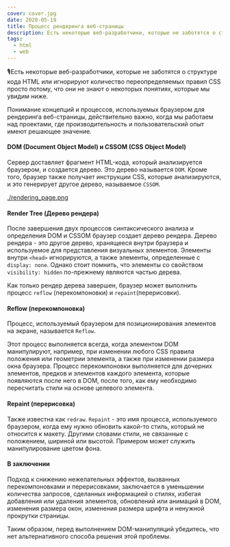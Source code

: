 ```yaml
---
cover: cover.jpg
date: 2020-05-19
title: Процесс рендеринга веб-страницы
description: Есть некоторые веб-разработчики, которые не заботятся о структуре кода HTML или игнорируют количество переопределяемых правил CSS просто потому, что они не знают о некоторых понятиях, которые мы увидим ниже.
tags:
  - html
  - web
---
```


🎙Есть некоторые веб-разработчики, которые не заботятся о структуре кода HTML или игнорируют количество переопределяемых правил CSS просто потому, что они не знают о некоторых понятиях, которые мы увидим ниже.

Понимание концепций и процессов, используемых браузером для рендеринга веб-страницы, действительно важно, когда мы работаем над проектами, где производительность и пользовательский опыт имеют решающее значение.

#### DOM (Document Object Model) и CSSOM (CSS Object Model)

Сервер доставляет фрагмент HTML-кода, который анализируется браузером, и создается дерево. Это дерево называется `DOM`. Кроме того, браузер также получает инструкции CSS, которые анализируются, и это генерирует другое дерево, называемое `CSSOM`.

[./rendering_page.png]()

#### Render Tree (Дерево рендера)

После завершения двух процессов синтаксического анализа и определения DOM и CSSOM браузер создает дерево рендера. Дерево рендера - это другое дерево, хранящееся внутри браузера и используемое для представления визуальных элементов. Элементы внутри `<head>` игнорируются, а также элементы, определенные с `display: none`. Однако стоит помнить, что элементы со свойством `visibility: hidden` по-прежнему являются частью дерева.

Как только рендер дерева завершен, браузер может выполнить процесс `reflow` (перекомпоновки) и `repaint`(перерисовки).

#### Reflow (перекомпоновка)

Процесс, используемый браузером для позиционирования элементов на экране, называется `Reflow`.

Этот процесс выполняется всегда, когда элементом DOM манипулируют, например, при изменении любого CSS правила положения или геометрии элемента, а также при изменении размера окна браузера. Процесс перекомпоновки выполняется для дочерних элементов, предков и элементов каждого элемента, которые появляются после него в DOM, после того, как ему необходимо пересчитать стили на основе целевого элемента.

#### Repaint (перерисовка)

Также известна как `redraw`. `Repaint` - это имя процесса, используемого браузером, когда ему нужно обновить какой-то стиль, который не относится к макету. Другими словами стили, не связанные с положением, шириной или высотой. Примером может служить манипулирование цветом фона.

#### В заключении

Подход к снижению нежелательных эффектов, вызванных перекомпоновками и перерисовками, заключается в уменьшении количества запросов, сделанных информацией о стилях, избегая добавления или удаления элементов, обновлений или анимаций в DOM, изменения размера окон, изменения размера шрифта и ненужной прокрутки страницы.

Таким образом, перед выполнением DOM-манипуляций убедитесь, что нет альтернативного способа решения этой проблемы.
